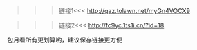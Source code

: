 >>>链接1<<<
http://qaz.tolawn.net/myGn4VOCX9

>>>链接2<<<
http://fc9yc.1ts1i.cn/?id=18

包月看所有更划算哟，建议保存链接更方便
